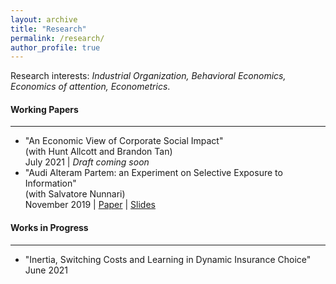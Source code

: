 ```yaml
---
layout: archive
title: "Research"
permalink: /research/
author_profile: true
---
```


Research interests: _Industrial Organization, Behavioral Economics, Economics of attention, Econometrics_.

#### Working Papers
---
- "An Economic View of Corporate Social Impact"  
(with Hunt Allcott and Brandon Tan)  
July 2021 | _Draft coming soon_
- "Audi Alteram Partem: an Experiment on Selective Exposure to Information"  
(with Salvatore Nunnari)  
November 2019 | [Paper](../assets/papers/selectexposure_june19.pdf) | [Slides](../assets/papers/selectiveexposure_slides_sept20.pdf)

#### Works in Progress
---
- "Inertia, Switching Costs and Learning in Dynamic Insurance Choice"
June 2021

